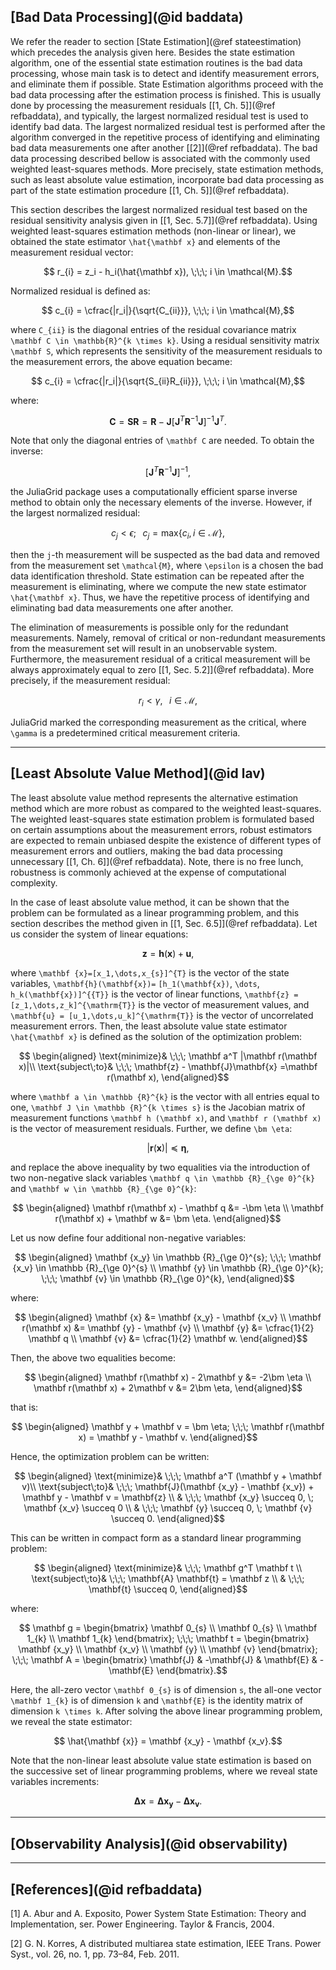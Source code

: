 ## [Bad Data Processing](@id baddata)
We refer the reader to section [State Estimation](@ref stateestimation) which precedes the analysis given here. Besides the state estimation algorithm, one of the essential state estimation routines is the bad data processing, whose main task is to detect and identify measurement errors, and eliminate them if possible. State Estimation algorithms proceed with the bad data processing after the estimation process is finished. This is usually done by processing the measurement residuals [[1, Ch. 5]](@ref refbaddata), and typically, the largest normalized residual test is used to identify bad data. The largest normalized residual test is performed after the algorithm converged in the repetitive process of identifying and eliminating bad data measurements one after another [[2]](@ref refbaddata). The bad data processing described bellow is associated with the commonly used weighted least-squares methods. More precisely, state estimation methods, such as least absolute value estimation, incorporate bad data processing as part of the state estimation procedure [[1, Ch. 5]](@ref refbaddata).

This section describes the largest normalized residual test based on the residual sensitivity analysis given in [[1, Sec. 5.7]](@ref refbaddata). Using weighted least-squares estimation methods (non-linear or linear), we obtained the state estimator ``\hat{\mathbf x}`` and elements of the measurement residual vector:
```math
    r_{i} = z_i - h_i(\hat{\mathbf x}), \;\;\; i \in \mathcal{M}.
```
Normalized residual is defined as:
```math
    c_{i} = \cfrac{|r_i|}{\sqrt{C_{ii}}}, \;\;\; i \in \mathcal{M},
```
where ``C_{ii}`` is the diagonal entries of the residual covariance matrix ``\mathbf C \in \mathbb{R}^{k \times k}``. Using a residual sensitivity matrix ``\mathbf S``, which represents the sensitivity of the measurement residuals to the measurement errors, the above equation became:
```math
    c_{i} = \cfrac{|r_i|}{\sqrt{S_{ii}R_{ii}}}, \;\;\; i \in \mathcal{M},
```
where:
```math
    \mathbf C = \mathbf S \mathbf R = \mathbf R - \mathbf J [\mathbf J^T \mathbf R^{-1} \mathbf J]^{-1} \mathbf J^T.
```
Note that only the diagonal entries of ``\mathbf C`` are needed. To obtain the inverse:
```math
    [\mathbf J^T \mathbf R^{-1} \mathbf J]^{-1},
```
the JuliaGrid package uses a computationally efficient sparse inverse method to obtain only the necessary elements of the inverse. However, if the largest normalized residual:
```math
    c_{j} < \epsilon; \;\;\; c_j = \text{max} \{c_i, i \in \mathcal{M} \},
```
then the ``j``-th measurement will be suspected as the bad data and removed from the measurement set ``\mathcal{M}``, where ``\epsilon`` is a chosen the bad data identification threshold. State estimation can be repeated after the measurement is eliminating, where we compute the new state estimator ``\hat{\mathbf x}``. Thus, we have the repetitive process of identifying and eliminating bad data measurements one after another.

The elimination of measurements is possible only for the redundant measurements. Namely, removal of critical or non-redundant measurements from the measurement set will result in an unobservable system. Furthermore, the measurement residual of a critical measurement will be always approximately equal to zero [[1, Sec. 5.2]](@ref refbaddata). More precisely, if the measurement residual:
```math
    r_{i} < \gamma, \;\;\; i \in \mathcal{M},
```
JuliaGrid marked the corresponding measurement as the critical, where ``\gamma`` is a predetermined critical measurement criteria.

---

## [Least Absolute Value Method](@id lav)
The least absolute value method represents the alternative estimation method which are more robust as compared to the weighted least-squares. The weighted least-squares state estimation problem is formulated based on certain assumptions about the measurement errors, robust estimators are expected to remain unbiased despite the existence of different types of measurement errors and outliers, making the bad data processing unnecessary [[1, Ch. 6]](@ref refbaddata). Note, there is no free lunch, robustness is commonly achieved at the expense of computational complexity.

In the case of least absolute value method, it can be shown that the problem can be formulated as a linear programming problem, and this section describes the method given in [[1, Sec. 6.5]](@ref refbaddata). Let us consider the system of linear equations:
```math
  \mathbf{z}=\mathbf{h}(\mathbf{x})+\mathbf{u},
```
where ``\mathbf {x}=[x_1,\dots,x_{s}]^{T}`` is the vector of the state variables, ``\mathbf{h}(\mathbf{x})=`` ``[h_1(\mathbf{x})``, ``\dots``, ``h_k(\mathbf{x})]^{{T}}`` is the vector of linear functions, ``\mathbf{z} = [z_1,\dots,z_k]^{\mathrm{T}}`` is the vector of measurement values, and ``\mathbf{u} = [u_1,\dots,u_k]^{\mathrm{T}}`` is the vector of uncorrelated measurement errors. Then, the least absolute value state estimator ``\hat{\mathbf x}`` is defined as the solution of the optimization problem:
```math
  \begin{aligned}
    \text{minimize}& \;\;\; \mathbf a^T |\mathbf r(\mathbf x)|\\
    \text{subject\;to}& \;\;\; \mathbf{z} - \mathbf{J}\mathbf{x} =\mathbf r(\mathbf x),
  \end{aligned}
```
where ``\mathbf a \in \mathbb {R}^{k}`` is the vector with all entries equal to one, ``\mathbf J \in \mathbb {R}^{k \times s}`` is the Jacobian matrix of measurement functions ``\mathbf h (\mathbf x)``, and ``\mathbf r (\mathbf x)`` is the vector of measurement residuals. Further, we define ``\bm \eta``:
```math
  |\mathbf r(\mathbf x)| \preceq \bm \eta,
```
and replace the above inequality by two equalities via the introduction of two non-negative slack variables ``\mathbf q \in \mathbb {R}_{\ge 0}^{k}`` and ``\mathbf w \in \mathbb {R}_{\ge 0}^{k}``:
```math
  \begin{aligned}
    \mathbf r(\mathbf x) - \mathbf q &= -\bm \eta \\
    \mathbf r(\mathbf x) + \mathbf w &= \bm \eta.
  \end{aligned}
```
Let us now define four additional non-negative variables:
```math
  \begin{aligned}
    \mathbf {x_y} \in \mathbb {R}_{\ge 0}^{s}; \;\;\; \mathbf {x_v} \in \mathbb {R}_{\ge 0}^{s} \\   
    \mathbf {y} \in \mathbb {R}_{\ge 0}^{k}; \;\;\; \mathbf {v} \in \mathbb {R}_{\ge 0}^{k},
  \end{aligned}
```
where:
```math
  \begin{aligned}
    \mathbf {x} &= \mathbf {x_y} - \mathbf {x_v} \\
    \mathbf r(\mathbf x) &= \mathbf {y} - \mathbf {v} \\
    \mathbf {y} &= \cfrac{1}{2} \mathbf q \\
    \mathbf {v} &= \cfrac{1}{2} \mathbf w.
  \end{aligned}
```
Then, the above two equalities become:
```math
  \begin{aligned}
    \mathbf r(\mathbf x) - 2\mathbf y &= -2\bm \eta \\
    \mathbf r(\mathbf x) + 2\mathbf v &= 2\bm \eta,
  \end{aligned}
```
that is:
```math
  \begin{aligned}
    \mathbf y + \mathbf v = \bm \eta; \;\;\; \mathbf r(\mathbf x) = \mathbf y - \mathbf v.
  \end{aligned}
```

Hence, the optimization problem can be written:
```math
  \begin{aligned}
    \text{minimize}& \;\;\; \mathbf a^T (\mathbf y + \mathbf v)\\
    \text{subject\;to}& \;\;\; \mathbf{J}(\mathbf {x_y} - \mathbf {x_v}) + \mathbf y - \mathbf v = \mathbf{z}   \\
                       & \;\;\; \mathbf {x_y} \succeq 0, \; \mathbf {x_v} \succeq 0 \\
                       & \;\;\; \mathbf {y} \succeq 0, \; \mathbf {v} \succeq 0.
  \end{aligned}
```

This can be written in compact form as a standard linear programming problem:
```math
  \begin{aligned}
    \text{minimize}& \;\;\; \mathbf g^T \mathbf t \\
    \text{subject\;to}& \;\;\; \mathbf{A} \mathbf{t} = \mathbf z \\
                       & \;\;\; \mathbf{t} \succeq 0,
  \end{aligned}
```
where:
```math
  \mathbf g =
  \begin{bmatrix}
    \mathbf 0_{s} \\ \mathbf 0_{s} \\ \mathbf 1_{k} \\ \mathbf 1_{k}
  \end{bmatrix}; \;\;\;
  \mathbf t =
  \begin{bmatrix}
    \mathbf {x_y} \\ \mathbf {x_v} \\ \mathbf {y} \\ \mathbf {v}
  \end{bmatrix}; \;\;\;
  \mathbf A =
  \begin{bmatrix}
    \mathbf{J} & -\mathbf{J} & \mathbf{E} & -\mathbf{E}
  \end{bmatrix}.
```
Here, the all-zero vector ``\mathbf 0_{s}`` is of dimension ``s``, the all-one vector ``\mathbf 1_{k}`` is of dimension ``k`` and ``\mathbf{E}`` is the identity matrix of dimension ``k \times k``. After solving the above linear programming problem, we reveal the state estimator:
```math
    \hat{\mathbf {x}} = \mathbf {x_y} - \mathbf {x_v}.
```
Note that the non-linear least absolute value state estimation is based on the successive set of linear programming problems, where we reveal state variables increments:
```math
    \mathbf {\bm \Delta x} = \mathbf {\bm \Delta x_y} - \mathbf { \bm \Delta x_v}.
```

---

## [Observability Analysis](@id observability)

---

## [References](@id refbaddata)
[1] A. Abur and A. Exposito, Power System State Estimation: Theory and Implementation, ser. Power Engineering. Taylor & Francis, 2004.

[2] G. N. Korres, A distributed multiarea state estimation, IEEE Trans. Power Syst., vol. 26, no. 1, pp. 73–84, Feb. 2011.
